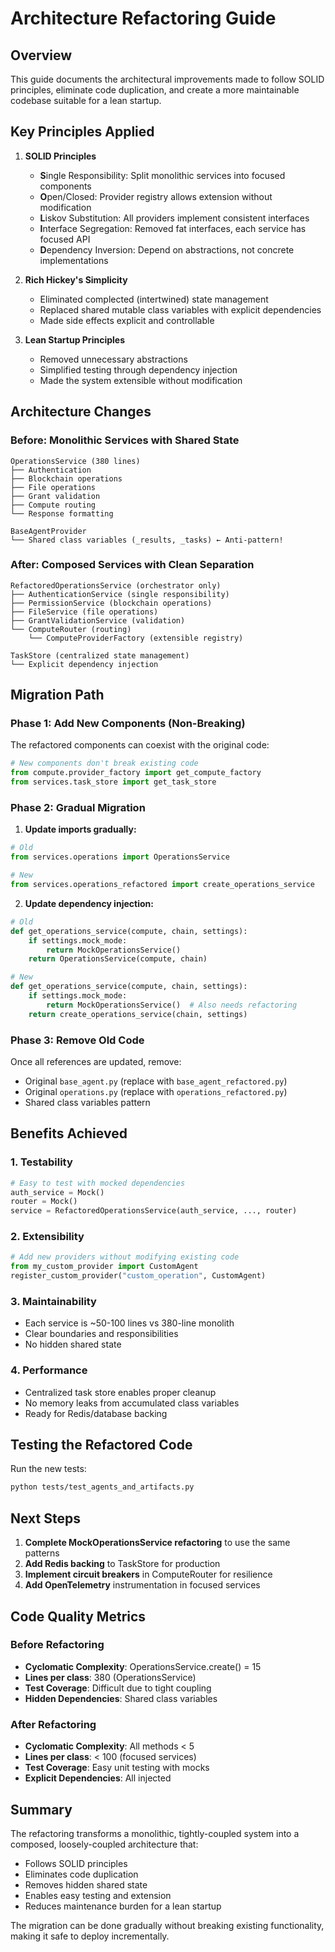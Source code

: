 # Architecture Refactoring Guide

## Overview

This guide documents the architectural improvements made to follow SOLID principles, eliminate code duplication, and create a more maintainable codebase suitable for a lean startup.

## Key Principles Applied

1. **SOLID Principles**
   - **S**ingle Responsibility: Split monolithic services into focused components
   - **O**pen/Closed: Provider registry allows extension without modification
   - **L**iskov Substitution: All providers implement consistent interfaces
   - **I**nterface Segregation: Removed fat interfaces, each service has focused API
   - **D**ependency Inversion: Depend on abstractions, not concrete implementations

2. **Rich Hickey's Simplicity**
   - Eliminated complected (intertwined) state management
   - Replaced shared mutable class variables with explicit dependencies
   - Made side effects explicit and controllable

3. **Lean Startup Principles**
   - Removed unnecessary abstractions
   - Simplified testing through dependency injection
   - Made the system extensible without modification

## Architecture Changes

### Before: Monolithic Services with Shared State

```
OperationsService (380 lines)
├── Authentication
├── Blockchain operations  
├── File operations
├── Grant validation
├── Compute routing
└── Response formatting

BaseAgentProvider
└── Shared class variables (_results, _tasks) ← Anti-pattern!
```

### After: Composed Services with Clean Separation

```
RefactoredOperationsService (orchestrator only)
├── AuthenticationService (single responsibility)
├── PermissionService (blockchain operations)
├── FileService (file operations)
├── GrantValidationService (validation)
└── ComputeRouter (routing)
    └── ComputeProviderFactory (extensible registry)

TaskStore (centralized state management)
└── Explicit dependency injection
```

## Migration Path

### Phase 1: Add New Components (Non-Breaking)
The refactored components can coexist with the original code:

```python
# New components don't break existing code
from compute.provider_factory import get_compute_factory
from services.task_store import get_task_store
```

### Phase 2: Gradual Migration

1. **Update imports gradually:**
```python
# Old
from services.operations import OperationsService

# New
from services.operations_refactored import create_operations_service
```

2. **Update dependency injection:**
```python
# Old
def get_operations_service(compute, chain, settings):
    if settings.mock_mode:
        return MockOperationsService()
    return OperationsService(compute, chain)

# New
def get_operations_service(compute, chain, settings):
    if settings.mock_mode:
        return MockOperationsService()  # Also needs refactoring
    return create_operations_service(chain, settings)
```

### Phase 3: Remove Old Code
Once all references are updated, remove:
- Original `base_agent.py` (replace with `base_agent_refactored.py`)
- Original `operations.py` (replace with `operations_refactored.py`)
- Shared class variables pattern

## Benefits Achieved

### 1. Testability
```python
# Easy to test with mocked dependencies
auth_service = Mock()
router = Mock()
service = RefactoredOperationsService(auth_service, ..., router)
```

### 2. Extensibility
```python
# Add new providers without modifying existing code
from my_custom_provider import CustomAgent
register_custom_provider("custom_operation", CustomAgent)
```

### 3. Maintainability
- Each service is ~50-100 lines vs 380-line monolith
- Clear boundaries and responsibilities
- No hidden shared state

### 4. Performance
- Centralized task store enables proper cleanup
- No memory leaks from accumulated class variables
- Ready for Redis/database backing

## Testing the Refactored Code

Run the new tests:
```bash
python tests/test_agents_and_artifacts.py
```

## Next Steps

1. **Complete MockOperationsService refactoring** to use the same patterns
2. **Add Redis backing** to TaskStore for production
3. **Implement circuit breakers** in ComputeRouter for resilience
4. **Add OpenTelemetry** instrumentation in focused services

## Code Quality Metrics

### Before Refactoring
- **Cyclomatic Complexity**: OperationsService.create() = 15
- **Lines per class**: 380 (OperationsService)
- **Test Coverage**: Difficult due to tight coupling
- **Hidden Dependencies**: Shared class variables

### After Refactoring  
- **Cyclomatic Complexity**: All methods < 5
- **Lines per class**: < 100 (focused services)
- **Test Coverage**: Easy unit testing with mocks
- **Explicit Dependencies**: All injected

## Summary

The refactoring transforms a monolithic, tightly-coupled system into a composed, loosely-coupled architecture that:
- Follows SOLID principles
- Eliminates code duplication
- Removes hidden shared state
- Enables easy testing and extension
- Reduces maintenance burden for a lean startup

The migration can be done gradually without breaking existing functionality, making it safe to deploy incrementally.
